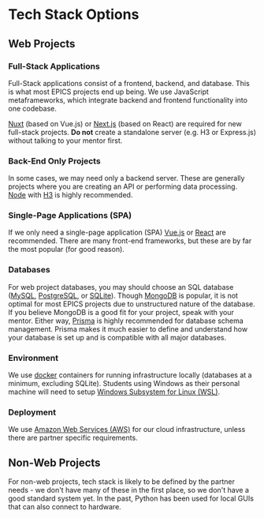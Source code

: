 # Tech Stack Options

## Web Projects

### Full-Stack Applications

Full-Stack applications consist of a frontend, backend, and database. This is what most EPICS projects end up being. We use JavaScript metaframeworks, which integrate backend and frontend functionality into one codebase.

[Nuxt](https://nuxt.com) (based on Vue.js) or [Next.js](https://nextjs.org) (based on React) are required for new full-stack projects. **Do not** create a standalone server (e.g. H3 or Express.js) without talking to your mentor first.


### Back-End Only Projects

In some cases, we may need only a backend server. These are generally projects where you are creating an API or performing data processing. [Node](https://nodejs.org) with [H3](https://github.com/unjs/h3) is highly recommended.

### Single-Page Applications (SPA)

If we only need a single-page application (SPA) [Vue.js](https://vuejs.org) or [React](https://react.dev) are recommended. There are many front-end frameworks, but these are by far the most popular (for good reason).

### Databases

For web project databases, you may should choose an SQL database ([MySQL](https://www.mysql.com), [PostgreSQL](https://www.postgresql.org), or [SQLite](https://www.sqlite.org/index.html)). Though [MongoDB](https://www.mongodb.com) is popular, it is not optimal for most EPICS projects due to unstructured nature of the database. If you believe MongoDB is a good fit for your project, speak with your mentor. Either way, [Prisma](https://www.prisma.io) is highly recommended for database schema management. Prisma makes it much easier to define and understand how your database is set up and is compatible with all major databases.

### Environment

We use [docker](https://www.docker.com) containers for running infrastructure locally (databases at a minimum, excluding SQLite). Students using Windows as their personal machine will need to setup [Windows Subsystem for Linux (WSL)](https://learn.microsoft.com/en-us/windows/wsl/install).

### Deployment

We use [Amazon Web Services (AWS)](https://aws.amazon.com) for our cloud infrastructure, unless there are partner specific requirements.

## Non-Web Projects

For non-web projects, tech stack is likely to be defined by the partner needs - we don't have many of these in the first place, so we don't have a good standard system yet. In the past, Python has been used for local GUIs that can also connect to hardware.

